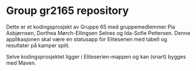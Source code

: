 # Group gr2165 repository 
 
Dette er et kodingsprosjekt av Gruppe 65 med gruppemedlemmer Pia Asbjørnsen, Dorthea Mørch-Ellingsen Selnes og Ida-Sofie Pettersen. Denne applikasjonen skal være en statusapp for Eliteserien med tabell og resultater på kamper spilt. 

Selve kodingsprosjektet ligger i Eliteserien-mappen og kan (snart) bygges med Maven. 
